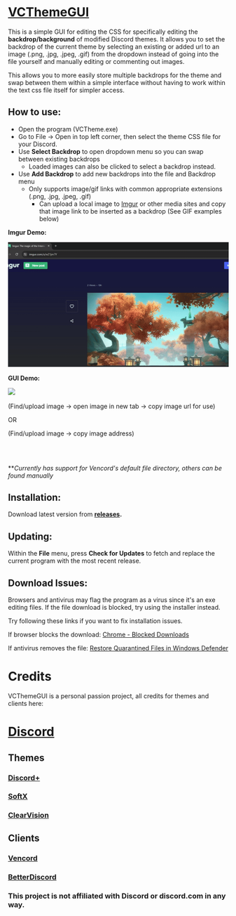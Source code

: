# <a href="https://github.com/StpME/VCThemeGUI" target="_blank">VCThemeGUI</a>

This is a simple GUI for editing the CSS for specifically editing the **backdrop/background** of modified Discord themes. It allows you to set the backdrop of the current theme by selecting an existing or added url to an image (.png, .jpg, .jpeg, .gif) from the dropdown instead of going into the file yourself and manually editing or commenting out images.

This allows you to more easily store multiple backdrops for the theme and swap between them within a simple interface without having to work within the text css file itself for simpler access.



## How to use:
-  Open the program (VCTheme.exe)
- Go to File → Open in top left corner, then select the theme CSS file for your Discord.
- Use **Select Backdrop** to open dropdown menu so you can swap between existing backdrops
    - Loaded images can also be clicked to select a backdrop instead.
- Use **Add Backdrop** to add new backdrops into the file and Backdrop menu
    - Only supports image/gif links with common appropriate extensions (.png, .jpg, .jpeg, .gif)
         - Can upload a local image to [Imgur](https://imgur.com/upload) or other media sites and copy that image link to be inserted as a backdrop (See GIF examples below)

**Imgur Demo:**

![](src/img/imgur_demo.gif)

**GUI Demo:**

![](src/img/gui_demo_1.3.4.gif)

(Find/upload image → open image in new tab → copy image url for use)

OR

(Find/upload image → copy image address)
   
<br>
<br>

**_Currently has support for Vencord's default file directory, others can be found manually_


## Installation:
Download latest version from **[releases](https://github.com/StpME/VCThemeGUI/releases).** 

## Updating:
 Within the **File** menu, press **Check for Updates** to fetch and replace the current program with the most recent release.

## Download Issues:
Browsers and antivirus may flag the program as a virus since it's an exe editing files. If the file download is blocked, try using the installer instead.

Try following these links if you want to fix installation issues.

If browser blocks the download:
<a href="https://support.google.com/chrome/answer/6261569?sjid=13080228221221643634-NC" target="_blank">Chrome - Blocked Downloads</a>

If antivirus removes the file:
<a href="https://support.google.com/chrome/answer/6261569?sjid=13080228221221643634-NC" target="_blank">Restore Quarantined Files in Windows Defender</a>


# Credits 
 VCThemeGUI is a personal passion project, all credits for themes and clients here:

# <a href="https://discord.com/download" target="_blank">Discord</a>
## Themes
### <a href="https://plusinsta.github.io/discord-plus/" target="_blank">Discord+</a>
### <a href="https://betterdiscord.app/theme/SoftX" target="_blank">SoftX</a>
### <a href="https://betterdiscord.app/theme/ClearVision" target="_blank">ClearVision</a>

## Clients
### <a href="https://vencord.dev/" target="_blank">Vencord</a>
### <a href="https://betterdiscord.app/" target="_blank">BetterDiscord</a>


### This project is not affiliated with Discord or discord.com in any way.

